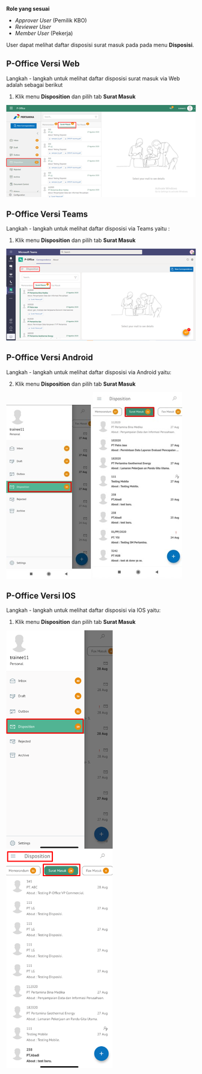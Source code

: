 **Role yang sesuai**

- *Approver User* (Pemilik KBO)
- *Reviewer User*
- *Member User* (Pekerja) 

User dapat melihat daftar disposisi surat masuk pada pada menu **Disposisi**. 

## **P-Office Versi Web**

Langkah - langkah untuk melihat daftar disposisi surat masuk via Web adalah sebagai berikut

1.	Klik menu **Disposition** dan pilih tab **Surat Masuk**

![gambar](SuratMasuk/SM_Web/SM21.png)


## **P-Office Versi Teams**

Langkah - langkah untuk melihat daftar disposisi via Teams yaitu :

1.	Klik menu **Disposition** dan pilih tab **Surat Masuk**

![gambar](SuratMasuk/SM_Teams/SM24.png)


## **P-Office Versi Android**

Langkah - langkah untuk melihat daftar disposisi via Android yaitu:
 
2. Klik menu **Disposition** dan pilih tab **Surat Masuk**

![gambar](SuratMasuk/SM_Android/Daftardisposisi/A01.jpg)
![gambar](SuratMasuk/SM_Android/Daftardisposisi/A02.jpg)


## **P-Office Versi IOS**

Langkah - langkah untuk melihat daftar disposisi via IOS yaitu:

1. Klik menu **Disposition** dan pilih tab **Surat Masuk**
   
![gambar](SuratMasuk/SM_IOS/SM-25.png) ![gambar](SuratMasuk/SM_IOS/SM-26.png)